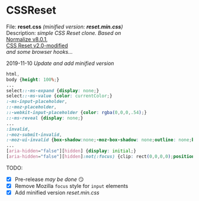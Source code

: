 # CSSReset

File: **reset.css** *(minified version: **reset.min.css**)*<br />
Description: *simple CSS Reset clone. Based on*<br /> 
[Normalize v8.0.1](github.com/necolas/normalize.css),<br />
[CSS Reset v2.0-modified](meyerweb.com/eric/tools/css/reset)<br /> 
*and some browser hooks...*

2019-11-10 *Update and add minified version*
  ```css
html,
body {height: 100%;}  
...
select::-ms-expand {display: none;}
select::-ms-value {color: currentColor;}
:-ms-input-placeholder, 
::-moz-placeholder, 
::-webkit-input-placeholder {color: rgba(0,0,0,.54);}
::-ms-reveal {display: none;}
...
:invalid,
:-moz-submit-invalid,
:-moz-ui-invalid {box-shadow:none;-moz-box-shadow: none;outline: none;border: none;}
...
[aria-hidden="false"][hidden] {display: initial;}
[aria-hidden="false"][hidden]:not(:focus) {clip: rect(0,0,0,0);position: absolute;}
```
TODO:
- [x] Pre-release *may be done*  :smirk: 
- [x] Remove Mozilla `focus` style for `input` elements
- [x] Add minified version *reset.min.css*  
